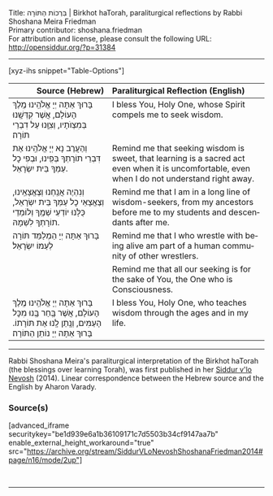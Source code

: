<html>
<head></head>
<body>
Title: בִּרְכוֹת הַתּוֹרָה | Birkhot haTorah, paraliturgical reflections by Rabbi Shoshana Meira Friedman<br />
Primary contributor: shoshana.friedman<br />
For attribution and license, please consult the following URL: <a href="http://opensiddur.org/?p=31384">http://opensiddur.org/?p=31384</a>
<p />
<hr />

[xyz-ihs snippet="Table-Options"]<table style="margin-left: auto; margin-right: auto;" class="draggable">
<thead><tr><th id="x" style="text-align: right;">Source (Hebrew)</th><th style="text-align: left;">Paraliturgical Reflection (English)</th></tr></thead>
<tbody>
<tr><td style="vertical-align:top;">
<div class="liturgy" lang="he">
בָּרוּךְ אַתָּה 
יְיָ אֱלֹהֵֽינוּ
מֶֽלֶךְ הָעוֹלָם,
אֲשֶׁר קִדְּשָֽׁנוּ בְּמִצְוֺתָיו,
וְצִוָּֽנוּ עַל דִבְרֵי תוֹרָה׃
</span></div></td>
 
<td style="vertical-align:top;">
<div class="english" lang="en">
I bless You, Holy One, 
whose Spirit compels me to seek wisdom.  
</div></td></tr>


<tr><td style="vertical-align:top;">
<div class="liturgy" lang="he">
וְהַעֲרֶב נָא יְיָ אֱלֹהֵֽינוּ
אֶת דִּבְרֵי תוֹרָתְךָ בְּפִֽינוּ,
וּבְפִי כׇל עַמְּךָ בֵּית יִשְׂרָאֵל.
</span></div></td>
 
<td style="vertical-align:top;">
<div class="english" lang="en">
Remind me that seeking wisdom is sweet,
that learning is a sacred act even when it is uncomfortable,
even when I do not understand right away.  
</div></td></tr>


<tr><td style="vertical-align:top;">
<div class="liturgy" lang="he">
וְנִהְיֶה אֲנַֽחְנוּ וְצֶאֱצָאֵֽינוּ,
וְצֶאֱצָאֵי כׇל עַמְּךָ בֵּית יִשְׂרָאֵל,
כֻּלָּנוּ יוֹדְעֵי שְׁמֶֽךָ
וְלוֹמְדֵי תוֹרָתְךָ לִשְׁמָהּ.
</span></div></td>
 
<td style="vertical-align:top;">
<div class="english" lang="en">
Remind me that I am in a long line of wisdom-seekers,
from my ancestors before me to my students and descendants after me.  
</div></td></tr>


<tr><td style="vertical-align:top;">
<div class="liturgy" lang="he">
בָּרוּךְ אַתָּה יְיָ
הַמְלַמֵּד תּוֹרָה
לְעַמּוֹ יִשְׂרָאֵל׃
</span></div></td>
 
<td style="vertical-align:top;">
<div class="english" lang="en">
Remind me that I who wrestle with being alive am part of a human community of other wrestlers.  
</div></td></tr>


<tr><td style="vertical-align:top;">
<div class="liturgy" lang="he">

</span></div></td>
 
<td style="vertical-align:top;">
<div class="english" lang="en">
Remind me that all our seeking is for the sake of You, the One who is Consciousness.  
</div></td></tr>


<tr><td style="vertical-align:top;">
<div class="liturgy" lang="he">
בָּרוּךְ אַתָּה
יְיָ אֱלֹהֵֽינוּ
מֶֽלֶךְ הָעוֹלָם,
אֲשֶׁר בְָּחַר בְָּנוּ מִכׇּל הָעַמִּים,
וְנָֽתַן לָֽנוּ אֶת תּוֹרָתוֹ.
בָּרוּךְ אַתָּה יְיָ
נוֹתֵן הַתּוֹרָה׃
</span></div></td>
 
<td style="vertical-align:top;">
<div class="english" lang="en">
I bless You, Holy One, who teaches wisdom through the ages and in my life.
</div></td></tr>
</tbody></table>

<hr />

Rabbi Shoshana Meira's paraliturgical interpretation of the Birkhot haTorah (the blessings over learning Torah), was first published in her <a href="/?p=9556">Siddur v'lo Nevosh</a> (2014). Linear correspondence between the Hebrew source and the English by Aharon Varady.

<h3>Source(s)</h3>

[advanced_iframe securitykey="be1d939e6a1b36109171c7d5503b34cf9147aa7b" enable_external_height_workaround="true" src="https://archive.org/stream/SiddurVLoNevoshShoshanaFriedman2014#page/n16/mode/2up"]

&nbsp;

<hr />

&nbsp;
</body>
</html>